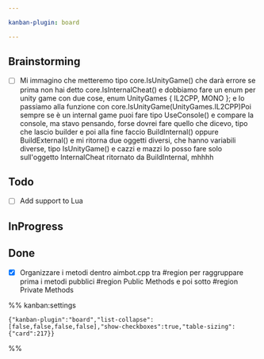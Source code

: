 ```yaml
---

kanban-plugin: board

---
```


## Brainstorming

- [ ] Mi immagino che metteremo tipo core.IsUnityGame() che darà errore se prima non hai detto core.IsInternalCheat() e dobbiamo fare un enum per unity game con due cose, enum UnityGames { IL2CPP, MONO }; e lo passiamo alla funzione con core.IsUnityGame(UnityGames.IL2CPP)Poi sempre se è un internal game puoi fare tipo UseConsole() e compare la console, ma stavo pensando, forse dovrei fare quello che dicevo, tipo che lascio builder e poi alla fine faccio BuildInternal() oppure BuildExternal() e mi ritorna due oggetti diversi, che hanno variabili diverse, tipo IsUnityGame() e cazzi e mazzi lo posso fare solo sull'oggetto InternalCheat ritornato da BuildInternal, mhhhh


## Todo

- [ ] Add support to Lua


## InProgress



## Done

- [x] Organizzare i metodi dentro aimbot.cpp tra #region per raggruppare prima i metodi pubblici #region Public Methods e poi sotto #region Private Methods




%% kanban:settings
```
{"kanban-plugin":"board","list-collapse":[false,false,false,false],"show-checkboxes":true,"table-sizing":{"card":217}}
```
%%